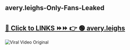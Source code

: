 
 ## avery.leighs-Only-Fans-Leaked

# <h2><a href="https://clipsfans.com/avery.leighs&ref=git">🔗 Click to LINKS ⏩⏩ 👉 🟢 avery.leighs </a></h2>

<a href="https://clipsfans.com/avery.leighs&ref=git" rel="nofollow" data-target="animated-image.originalLink"><img src="https://i.ibb.co.com/xMMVF88/686577567.gif" alt="Viral Video Original" style="max-width: 100%; display: inline-block;" data-target="animated-image.originalImage"></a>
